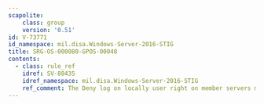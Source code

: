 ```yaml
---
scapolite:
    class: group
    version: '0.51'
id: V-73771
id_namespace: mil.disa.Windows-Server-2016-STIG
title: SRG-OS-000080-GPOS-00048
contents:
  - class: rule_ref
    idref: SV-88435
    idref_namespace: mil.disa.Windows-Server-2016-STIG
    ref_comment: The Deny log on locally user right on member servers must b ...
---
```


